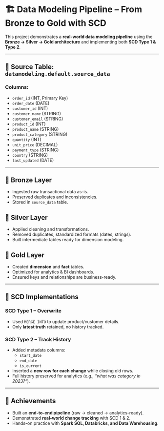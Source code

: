 # 🏗️ Data Modeling Pipeline – From Bronze to Gold with SCD

This project demonstrates a **real-world data modeling pipeline** using the **Bronze → Silver → Gold architecture** and implementing both **SCD Type 1 & Type 2**.

---

## 📂 Source Table: `datamodeling.default.source_data`

### Columns:
- `order_id` (INT, Primary Key)  
- `order_date` (DATE)  
- `customer_id` (INT)  
- `customer_name` (STRING)  
- `customer_email` (STRING)  
- `product_id` (INT)  
- `product_name` (STRING)  
- `product_category` (STRING)  
- `quantity` (INT)  
- `unit_price` (DECIMAL)  
- `payment_type` (STRING)  
- `country` (STRING)  
- `last_updated` (DATE)  

---

## 🥉 Bronze Layer
- Ingested raw transactional data as-is.  
- Preserved duplicates and inconsistencies.  
- Stored in `source_data` table.  

## 🥈 Silver Layer
- Applied cleaning and transformations.  
- Removed duplicates, standardized formats (dates, strings).  
- Built intermediate tables ready for dimension modeling.  

## 🥇 Gold Layer
- Created **dimension** and **fact** tables.  
- Optimized for analytics & BI dashboards.  
- Ensured keys and relationships are business-ready.  

---

## 🔄 SCD Implementations

### SCD Type 1 – Overwrite
- Used `MERGE INTO` to update product/customer details.  
- Only **latest truth** retained, no history tracked.  

### SCD Type 2 – Track History
- Added metadata columns:  
  - `start_date`  
  - `end_date`  
  - `is_current`  
- Inserted a **new row for each change** while closing old rows.  
- Full history preserved for analytics (e.g., *“what was category in 2023?”*).  

---

## 🎯 Achievements
- Built an **end-to-end pipeline** (raw → cleaned → analytics-ready).  
- Demonstrated **real-world change tracking** with SCD 1 & 2.  
- Hands-on practice with **Spark SQL, Databricks, and Data Warehousing**.  
